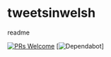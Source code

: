 # tweetsinwelsh
readme

[![PRs Welcome](https://img.shields.io/badge/PR-is%20merged-blue.svg)](https://github.com/robertdpowell/tweetsinwelsh/pulls)
[![Dependabot](https://img.shields.io/github/dependabot/robertdpowell/tweetsinwelsh/<gh-pages>?label=dependabot%20alerts)]
 


